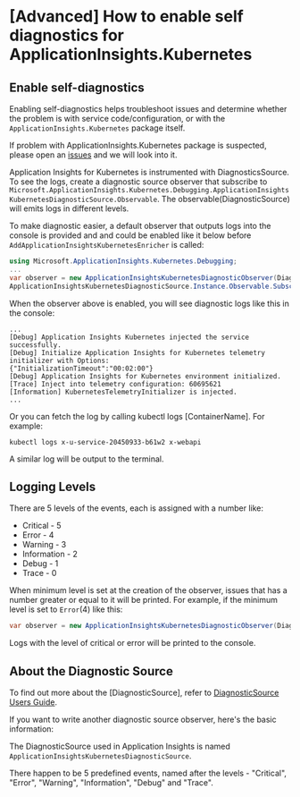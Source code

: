 # [Advanced] How to enable self diagnostics for ApplicationInsights.Kubernetes

## Enable self-diagnostics

Enabling self-diagnostics helps troubleshoot issues and determine whether the problem is with service code/configuration, or with the `ApplicationInsights.Kubernetes` package itself.

If problem with ApplicationInsights.Kubernetes package is suspected, please open an [issues](https://github.com/microsoft/ApplicationInsights-Kubernetes/issues) and we will look into it.

Application Insights for Kubernetes is instrumented with DiagnosticsSource. To see the logs, create a diagnostic source observer that subscribe to `Microsoft.ApplicationInsights.Kubernetes.Debugging.ApplicationInsightsKubernetesDiagnosticSource.Observable`. The observable(DiagnosticSource) will emits logs in different levels.

To make diagnostic easier, a default observer that outputs logs into the console is provided and and could be enabled like it below before `AddApplicationInsightsKubernetesEnricher` is called:

```csharp
using Microsoft.ApplicationInsights.Kubernetes.Debugging;
...
var observer = new ApplicationInsightsKubernetesDiagnosticObserver(DiagnosticLogLevel.Trace);
ApplicationInsightsKubernetesDiagnosticSource.Instance.Observable.SubscribeWithAdapter(observer);
```

When the observer above is enabled, you will see diagnostic logs like this in the console:

```shell
...
[Debug] Application Insights Kubernetes injected the service successfully.
[Debug] Initialize Application Insights for Kubernetes telemetry initializer with Options:
{"InitializationTimeout":"00:02:00"}
[Debug] Application Insights for Kubernetes environment initialized.
[Trace] Inject into telemetry configuration: 60695621
[Information] KubernetesTelemetryInitializer is injected.
...
```

Or you can fetch the log by calling kubectl logs <PodName> [ContainerName]. For example:

```shell
kubectl logs x-u-service-20450933-b61w2 x-webapi
```

A similar log will be output to the terminal.

## Logging Levels

There are 5 levels of the events, each is assigned with a number like:

* Critical - 5
* Error - 4
* Warning - 3
* Information - 2
* Debug - 1
* Trace - 0

When minimum level is set at the creation of the observer, issues that has a number greater or equal to it will be printed. For example, if the minimum level is set to `Error`(4) like this:

```csharp
var observer = new ApplicationInsightsKubernetesDiagnosticObserver(DiagnosticLogLevel.Error); // Set the minimum level to Error 4.
```

Logs with the level of critical or error will be printed to the console.

## About the Diagnostic Source

To find out more about the [DiagnosticSource], refer to [DiagnosticSource Users Guide](https://github.com/dotnet/corefx/blob/master/src/System.Diagnostics.DiagnosticSource/src/DiagnosticSourceUsersGuide.md#diagnosticsource-users-guide).

If you want to write another diagnostic source observer, here's the basic information:

The DiagnosticSource used in Application Insights is named `ApplicationInsightsKubernetesDiagnosticSource`.

There happen to be 5 predefined events, named after the levels - "Critical", "Error", "Warning", "Information", "Debug" and "Trace".
